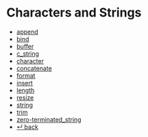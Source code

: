 Characters and Strings
======================

- [append](append.md)
- [bind](bind.md)
- [buffer](buffer.md)
- [c_string](c_string.md)
- [character](character.md)
- [concatenate](concatenate.md)
- [format](format.md)
- [insert](insert.md)
- [length](length.md)
- [resize](resize.md)
- [string](string.md)
- [trim](trim.md)
- [zero-terminated_string](zero-terminated_string.md)
- [↵ back](../README.md)

